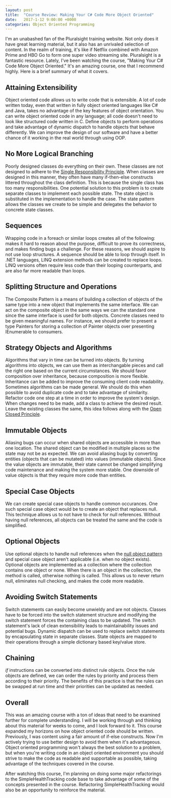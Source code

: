 ```yaml
---
layout: post
title:  "Course Review: Making Your C# Code More Object Oriented"
date:   2017-1-12 9:00:00 +0000
categories: Object Oriented Programming
---
```

I'm an unabashed fan of the Pluralsight training website. Not only does it have great learning material, but it also has an unrivaled selection of content. In the realm of training, it's like if Netflix combined with Amazon Prime and HBO Go to form one super video streaming site. Pluralsight is a fantastic resource. Lately, I've been watching the course, "Making Your C# Code More Object Oriented." It's an amazing course, one that I recommend highly. Here is a brief summary of what it covers.

Attaining Extensibility
-----------
Object oriented code allows us to write code that is extensible. A lot of code written today, even that written in fully object oriented languages like C# and Java, takes no advantage of the key features of object orientation. You can write object oriented code in any language; all code doesn't need to look like structured code written in C. Define objects to perform operations and take advantage of dynamic dispatch to handle objects that behave differently. We can improve the design of our software and have a better chance of it working in the real world through using OOP.

No More Logical Branching
-----------
Poorly designed classes do everything on their own. These classes are not designed to adhere to the [Single Responsibility Principle][srp]. When classes are designed in this manner, they often have many if-then-else constructs littered throughout the class definition. This is because the single class has too many responsibilities. One potential solution to this problem is to create separate classes to implement each possible state. The state object is substituted in the implementation to handle the case. The state pattern allows the classes we create to be simple and delegates the behavior to concrete state classes.

Sequences
-----------
Wrapping code in a foreach or similar loops creates all of the following: makes it hard to reason about the purpose, difficult to prove its correctness, and makes finding bugs a challenge. For these reasons, we should aspire to not use loop structures. A sequence should be able to loop through itself. In .NET languages, LINQ extension methods can be created to replace loops. LINQ versions often require less code than their looping counterparts, and are also far more readable than loops.

Splitting Structure and Operations
-----------
The Composite Pattern is a means of building a collection of objects of the same type into a new object that implements the same interface. We can act on the composite object in the same ways we can the standard one since the same interface is used for both objects. Concrete classes need to be given meaningful names. For instance, we should prefer to present a type Painters for storing a collection of Painter objects over presenting IEnumerable<Painter> to consumers. 

Strategy Objects and Algorithms
-----------
Algorithms that vary in time can be turned into objects. By turning algorithms into objects, we can use them as interchangable pieces and call the right one based on the current circumstances. We should favor composition over inheritance, because composition is more flexible. Inheritance can be added to improve the consuming client code readability. Sometimes algorithms can be made general. We should do this when possible to avoid duplicate code and to take advantage of similarity. Refactor code one step at a time in order to improve the system's design. When changes need to be made, add a class to achieve the desired result. Leave the existing classes the same, this idea follows along with the [Open Closed Principle][ocp].

Immutable Objects
-----------
Aliasing bugs can occur when shared objects are accessible in more than one location. The shared object can be modified in multiple places so the state may not be as expected. We can avoid aliasing bugs by converting entities (objects that can be mutated) into values (immutable objects). Since the value objects are immutable, their state cannot be changed simplifying code maintenance and making the system more stable. One downside of value objects is that they require more code than entities.

Special Case Objects
-----------
We can create special case objects to handle common occurances. One such special case object would be to create an object that replaces null. This technique allows us to not have to check for null references. Without having null references, all objects can be treated the same and the code is simplified.

Optional Objects
-----------
Use optional objects to handle null references when the [null object pattern][nop] and special case object aren't applicable (i.e. when no object exists). Optional objects are implemented as a collection where the collection contains one object or none. When there is an object in the collection, the method is called, otherwise nothing is called. This allows us to never return null, eliminates null checking, and makes the code more readable.

Avoiding Switch Statements
-----------
Switch statements can easily become unwieldy and are not objects. Classes have to be forced into the switch statement structure and modifying the switch statement forces the containing class to be updated. The switch statement's lack of clean extensibility leads to maintainability issues and potential bugs. Dynamic dispatch can be used to replace switch statements by encapsulating state in separate classes. State objects are mapped to their operations through a simple dictionary based key/value store. 

Chaining
-----------
_if_ instructions can be converted into distinct rule objects. Once the rule objects are defined, we can order the rules by priority and process them according to their priority. The benefits of this practice is that the rules can be swapped at run time and their priorities can be updated as needed. 

Overall
-----------
This was an amazing course with a ton of ideas that need to be examined further for complete understanding. I will be working through and thinking about this material for weeks to come, and I look forward to it. This course expanded my horizons on how object oriented code should be written. Previously, I was content using a fair amount of if-else constructs. Now I'm actively trying to use better design to avoid them when it's advantageous. Object oriented programming won't always the best solution to a problem, but when you're writing code in an object oriented environment you should strive to make the code as readable and supportable as possible, taking advantage of the techniques covered in the course.

After watching this course, I'm planning on doing some major refactorings to the SimpleHealthTracking code base to take advantage of some of the concepts presented in the course. Refactoring SimpleHealthTracking would also be an opportunity to reinforce the material. 

[srp]: https://en.wikipedia.org/wiki/Single_responsibility_principle
[ocp]: https://en.wikipedia.org/wiki/Open/closed_principle
[nop]: https://en.wikipedia.org/wiki/Null_Object_pattern